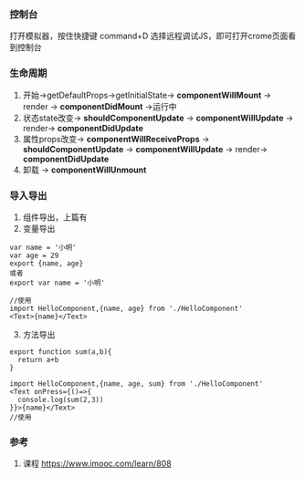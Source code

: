 ### 控制台
打开模拟器，按住快捷键 command+D 选择远程调试JS，即可打开crome页面看到控制台

### 生命周期
1. 开始->getDefaultProps->getInitialState-> **componentWillMount** -> render -> **componentDidMount** ->运行中
2. 状态state改变-> **shouldComponentUpdate** -> **componentWillUpdate** -> render-> **componentDidUpdate**
3. 属性props改变-> **componentWillReceiveProps** -> **shouldComponentUpdate** -> **componentWillUpdate** -> render-> **componentDidUpdate**
4. 卸载 -> **componentWillUnmount**

### 导入导出
1. 组件导出，上篇有
2. 变量导出
```
var name = '小明'
var age = 29
export {name, age}
或者
export var name = '小明'

//使用
import HelloComponent,{name, age} from './HelloComponent'
<Text>{name}</Text>
```

3. 方法导出
```
export function sum(a,b){
  return a+b
}

import HelloComponent,{name, age, sum} from './HelloComponent'
<Text onPress={()=>{
  console.log(sum(2,3))
}}>{name}</Text>
//使用

```


### 参考
1. 课程 https://www.imooc.com/learn/808
